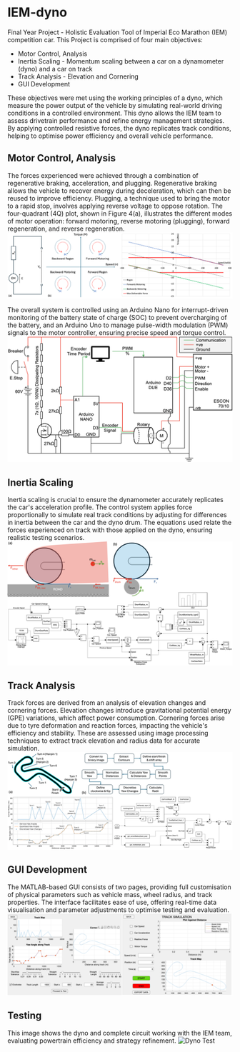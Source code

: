 # IEM-dyno
 Final Year Project - Holistic Evaluation Tool of Imperial Eco Marathon (IEM) competition car. 
 This Project is comprised of four main objectives:
- Motor Control, Analysis
- Inertia Scaling - Momentum scaling between a car on a dynamometer (dyno) and a car on track
- Track Analysis - Elevation and Cornering
- GUI Development

These objectives were met using the working principles of a dyno, which measure the power output of the vehicle by simulating real-world driving conditions in a controlled environment. This dyno allows the IEM team to assess drivetrain performance and refine energy management strategies. By applying controlled resistive forces, the dyno replicates track conditions, helping to optimise power efficiency and overall vehicle performance.

 ## Motor Control, Analysis
The forces experienced were achieved through a combination of regenerative braking, acceleration, and plugging. Regenerative braking allows the vehicle to recover energy during deceleration, which can then be reused to improve efficiency. Plugging, a technique used to bring the motor to a rapid stop, involves applying reverse voltage to oppose rotation. The four-quadrant (4Q) plot, shown in Figure 4(a), illustrates the different modes of motor operation: forward motoring, reverse motoring (plugging), forward regeneration, and reverse regeneration.
![Motor Analysis](Images/Motor_Analysis.png)

The overall system is controlled using an Arduino Nano for interrupt-driven monitoring of the battery state of charge (SOC) to prevent overcharging of the battery, and an Arduino Uno to manage pulse-width modulation (PWM) signals to the motor controller, ensuring precise speed and torque control.
![Circuit](Images/Circuit_System.png)

 ## Inertia Scaling
Inertia scaling is crucial to ensure the dynamometer accurately replicates the car's acceleration profile. The control system applies force proportionally to simulate real track conditions by adjusting for differences in inertia between the car and the dyno drum. The equations used relate the forces experienced on track with those applied on the dyno, ensuring realistic testing scenarios.
![Inertia Scaling](Images/Inertia_Scaling.png)

 ## Track Analysis
Track forces are derived from an analysis of elevation changes and cornering forces. Elevation changes introduce gravitational potential energy (GPE) variations, which affect power consumption. Cornering forces arise due to tyre deformation and reaction forces, impacting the vehicle's efficiency and stability. These are assessed using image processing techniques to extract track elevation and radius data for accurate simulation.
![Track Analysis](Images/Track_Analysis.png)

 ## GUI Development
The MATLAB-based GUI consists of two pages, providing full customisation of physical parameters such as vehicle mass, wheel radius, and track properties. The interface facilitates ease of use, offering real-time data visualisation and parameter adjustments to optimise testing and evaluation.
![GUI Development](Images/GUI.png)

 ## Testing
This image shows the dyno and complete circuit working with the IEM team, evaluating powertrain efficiency and strategy refinement.
![Dyno Test](Images/Dyno_Test.png)
